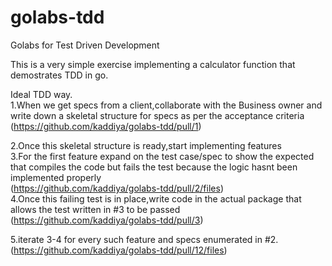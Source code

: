 # golabs-tdd
Golabs for Test Driven Development

This is a very simple exercise implementing a calculator function that demostrates TDD in go.  

Ideal TDD way.  
1.When we get specs from a client,collaborate with the Business owner and write down a skeletal structure for specs as per the acceptance criteria  
(https://github.com/kaddiya/golabs-tdd/pull/1)  

2.Once this skeletal structure is ready,start implementing features  
3.For the first feature expand on the test case/spec to show the expected that compiles the code but fails the test because the logic hasnt been implemented properly  
(https://github.com/kaddiya/golabs-tdd/pull/2/files)  
4.Once this failing test is in place,write code in the actual package that allows the test written in #3 to be passed  
(https://github.com/kaddiya/golabs-tdd/pull/3)  

5.iterate 3-4 for every such feature and specs enumerated in #2.  
(https://github.com/kaddiya/golabs-tdd/pull/12/files)  

